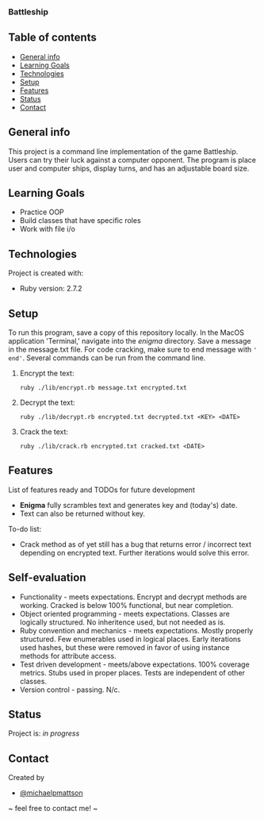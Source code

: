 ###  Battleship

## Table of contents
* [General info](#general-info)
* [Learning Goals](#learning-goals)
* [Technologies](#technologies)
* [Setup](#setup)
* [Features](#features)
* [Status](#status)
* [Contact](#contact)

## General info
This project is a command line implementation of the game Battleship. Users can try their luck against a computer opponent. The program is place user and computer ships, display turns, and has an adjustable board size.

## Learning Goals
* Practice OOP
* Build classes that have specific roles
* Work with file i/o

## Technologies
Project is created with:
* Ruby version: 2.7.2

## Setup
To run this program, save a copy of this repository locally. In the MacOS
application 'Terminal,' navigate into the _enigma_ directory.
Save a message in the message.txt file. For code cracking, make sure to end message
with `' end'`. Several commands can be run from the command line.

1. Encrypt the text:
   ```
   ruby ./lib/encrypt.rb message.txt encrypted.txt
   ```
2. Decrypt the text:
   ```
   ruby ./lib/decrypt.rb encrypted.txt decrypted.txt <KEY> <DATE>
   ```
3. Crack the text:
   ```
   ruby ./lib/crack.rb encrypted.txt cracked.txt <DATE>
   ```

## Features
List of features ready and TODOs for future development
* __Enigma__ fully scrambles text and generates key and (today's) date.
* Text can also be returned without key.

To-do list:
* Crack method as of yet still has a bug that returns error / incorrect text
depending on encrypted text. Further iterations would solve this error.

## Self-evaluation
* Functionality - meets expectations. Encrypt and decrypt methods are working.
Cracked is below 100% functional, but near completion.
* Object oriented programming - meets expectations. Classes are logically structured.
No inheritence used, but not needed as is.
* Ruby convention and mechanics - meets expectations. Mostly properly structured.
Few enumerables used in logical places. Early iterations used hashes, but these were
removed in favor of using instance methods for attribute access.
* Test driven development - meets/above expectations. 100% coverage metrics.
Stubs used in proper places. Tests are independent of other classes.
* Version control - passing. N/c.

## Status
Project is: _in progress_

## Contact
Created by
* [@michaelpmattson](https://github.com/michaelpmattson)

~ feel free to contact me! ~
